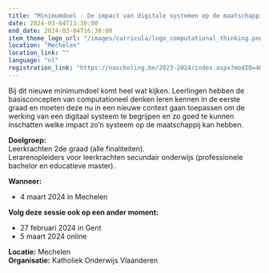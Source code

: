 ```yaml
---
title: "Minimumdoel - De impact van digitale systemen op de maatschappij"
date: 2024-03-04T13:30:00
end_date: 2024-03-04T16:30:00
item_theme_logo_url: "/images/curricula/logo_computational_thinking.png"
location: "Mechelen"
location_link: ""
language: "nl"
registration_link: "https://nascholing.be/2023-2024/index.aspx?modID=4056689"
---
```

Bij dit nieuwe minimumdoel komt heel wat kijken. Leerlingen hebben de basisconcepten van computationeel denken leren kennen in de eerste graad en moeten deze nu in een nieuwe context 
gaan toepassen om de werking van een digitaal systeem te begrijpen en zo goed te kunnen inschatten welke impact zo’n systeem op de maatschappij kan hebben.

**Doelgroep:**<br>
Leerkrachten 2de graad (alle finaliteiten).<br>
Lerarenopleiders voor leerkrachten secundair onderwijs (professionele bachelor en educatieve master).

**Wanneer:** <br>
- 4 maart 2024 in Mechelen

**Volg deze sessie ook op een ander moment:**
- 27 februari 2024 in Gent
- 5 maart 2024 online

**Locatie:** Mechelen<br>
**Organisatie:** Katholiek Onderwijs Vlaanderen

